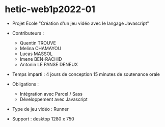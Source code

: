 # hetic-web1p2022-01

- Projet Ecole
"Création d'un jeu vidéo avec le langage Javascript"

- Contributeurs :

  - Quentin TROUVE
  - Melina CHAMAYOU
  - Lucas MASSOL
  - Imene BEN-RACHID
  - Antonin LE PANSE DENEUX

- Temps imparti : 4 jours de conception
                  15 minutes de soutenance orale

- Obligations :

  - Intégration avec Parcel / Sass 
  - Développement avec Javascript

- Type de jeu vidéo : Runner

- Support : desktop 1280 x 750

